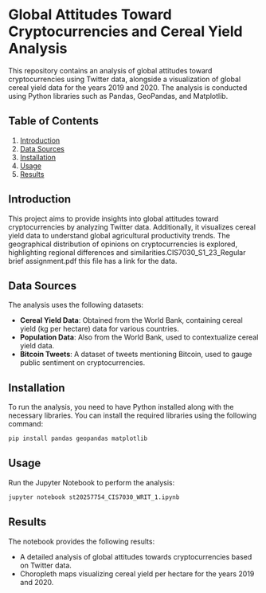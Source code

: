 
# Global Attitudes Toward Cryptocurrencies and Cereal Yield Analysis

This repository contains an analysis of global attitudes toward cryptocurrencies using Twitter data, alongside a visualization of global cereal yield data for the years 2019 and 2020. The analysis is conducted using Python libraries such as Pandas, GeoPandas, and Matplotlib.

## Table of Contents
1. [Introduction](#introduction)
2. [Data Sources](#data-sources)
3. [Installation](#installation)
4. [Usage](#usage)
5. [Results](#results)


## Introduction
This project aims to provide insights into global attitudes toward cryptocurrencies by analyzing Twitter data. Additionally, it visualizes cereal yield data to understand global agricultural productivity trends. The geographical distribution of opinions on cryptocurrencies is explored, highlighting regional differences and similarities.CIS7030_S1_23_Regular brief assignment.pdf this file has a link for the data.
## Data Sources
The analysis uses the following datasets:
- **Cereal Yield Data**: Obtained from the World Bank, containing cereal yield (kg per hectare) data for various countries.
- **Population Data**: Also from the World Bank, used to contextualize cereal yield data.
- **Bitcoin Tweets**: A dataset of tweets mentioning Bitcoin, used to gauge public sentiment on cryptocurrencies.

## Installation
To run the analysis, you need to have Python installed along with the necessary libraries. You can install the required libraries using the following command:
```bash
pip install pandas geopandas matplotlib
```

## Usage
Run the Jupyter Notebook to perform the analysis:
   ```bash
   jupyter notebook st20257754_CIS7030_WRIT_1.ipynb
   ```

## Results
The notebook provides the following results:
- A detailed analysis of global attitudes towards cryptocurrencies based on Twitter data.
- Choropleth maps visualizing cereal yield per hectare for the years 2019 and 2020.



